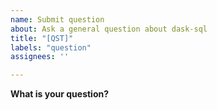 ```yaml
---
name: Submit question
about: Ask a general question about dask-sql
title: "[QST]"
labels: "question"
assignees: ''

---
```


**What is your question?**
